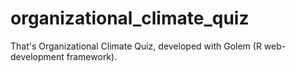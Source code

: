 # organizational_climate_quiz
That's Organizational Climate Quiz, developed with Golem (R web-development framework).
